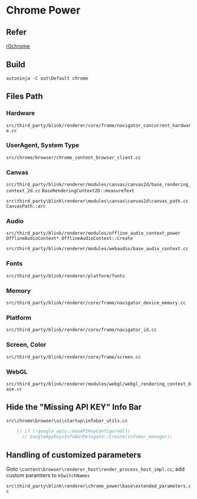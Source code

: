 # Chrome Power

## Refer
[r0chrome](https://github.com/CrackerCat/r0chrome)

## Build

`autoninja -C out\Default chrome`

## Files Path

### Hardware

`src/third_party/blink/renderer/core/frame/navigator_concurrent_hardware.cc`

### UserAgent, System Type

`src/chrome/browser/chrome_content_browser_client.cc`

### Canvas

`src/third_party/blink/renderer/modules/canvas/canvas2d/base_rendering_context_2d.cc`
`BaseRenderingContext2D::measureText`

`src\third_party\blink\renderer\modules\canvas\canvas2d\canvas_path.cc`
`CanvasPath::arc`

### Audio

`src/third_party/blink/renderer/modules/offline_audio_context_power`
`OfflineAudioContext* OfflineAudioContext::Create`

`src/third_party/blink/renderer/modules/webaudio/base_audio_context.cc`

### Fonts

`src/third_party/blink/renderer/platform/fonts`

### Memory

`src/third_party/blink/renderer/core/frame/navigator_device_memory.cc`

### Platform

`src/third_party/blink/renderer/core/frame/navigator_id.cc`

### Screen, Color

`src/third_party/blink/renderer/core/frame/screen.cc`

### WebGL

`src/third_party/blink/renderer/modules/webgl/webgl_rendering_context_base.cc`

## Hide the "Missing API KEY" Info Bar

`src\chrome\browser\ui\startup\infobar_utils.cc`

```c++
    // if (!google_apis::HasAPIKeyConfigured())
      // GoogleApiKeysInfoBarDelegate::Create(infobar_manager);
```

## Handling of customized parameters

Goto `\content\browser\renderer_host\render_process_host_impl.cc`, add custom paramters to `kSwitchNames`


`src\third_party\blink\renderer\chrome_power\base\extended_parameters.cc`
